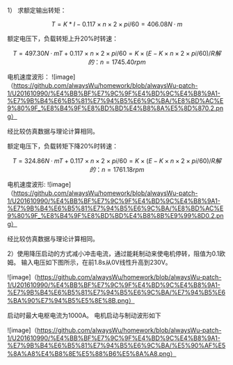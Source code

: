 1）
求额定输出转矩：

```math
T = K*I-0.117×n×2×pi/60 = 406.08N·m
```
额定电压下，负载转矩上升20%时转速：

```math
T = 497.30N·m
T+0.117×n×2×pi/60 = K×(E-K×n×2×pi/60)/R
解的：n=1745.40rpm
```
电机速度波形：
![image]（https://github.com/alwaysWu/homework/blob/alwaysWu-patch-1/U201610990/%E4%BB%BF%E7%9C%9F%E4%BD%9C%E4%B8%9A1-%E7%9B%B4%E6%B5%81%E7%94%B5%E6%9C%BA/%E8%BD%AC%E9%80%9F_%E8%B4%9F%E8%BD%BD%E4%B8%8A%E5%8D%870.2.png）

经比较仿真数据与理论计算相同。

额定电压下，负载转矩下降20%时转速：
```math
T = 324.86N·m
T+0.117×n×2×pi/60 = K×(E-K×n×2×pi/60)/R
解的：n=1761.18rpm
```
电机速度波形:
![image]（https://github.com/alwaysWu/homework/blob/alwaysWu-patch-1/U201610990/%E4%BB%BF%E7%9C%9F%E4%BD%9C%E4%B8%9A1-%E7%9B%B4%E6%B5%81%E7%94%B5%E6%9C%BA/%E8%BD%AC%E9%80%9F_%E8%B4%9F%E8%BD%BD%E4%B8%8B%E9%99%8D0.2.png）

经比较仿真数据与理论计算相同。

2）使用降压启动的方式减小冲击电流，通过能耗制动来使电机停转，阻值为0.1欧姆。
输入电压如下图所示，在前1.8s从0V线性升高到230V。

![image]（https://github.com/alwaysWu/homework/blob/alwaysWu-patch-1/U201610990/%E4%BB%BF%E7%9C%9F%E4%BD%9C%E4%B8%9A1-%E7%9B%B4%E6%B5%81%E7%94%B5%E6%9C%BA/%E7%94%B5%E6%BA%90%E7%94%B5%E5%8E%8B.png）

启动时最大电枢电流为1000A。
电机启动与制动波形如下

![image]（https://github.com/alwaysWu/homework/blob/alwaysWu-patch-1/U201610990/%E4%BB%BF%E7%9C%9F%E4%BD%9C%E4%B8%9A1-%E7%9B%B4%E6%B5%81%E7%94%B5%E6%9C%BA/%E5%90%AF%E5%8A%A8%E4%B8%8E%E5%88%B6%E5%8A%A8.png）
